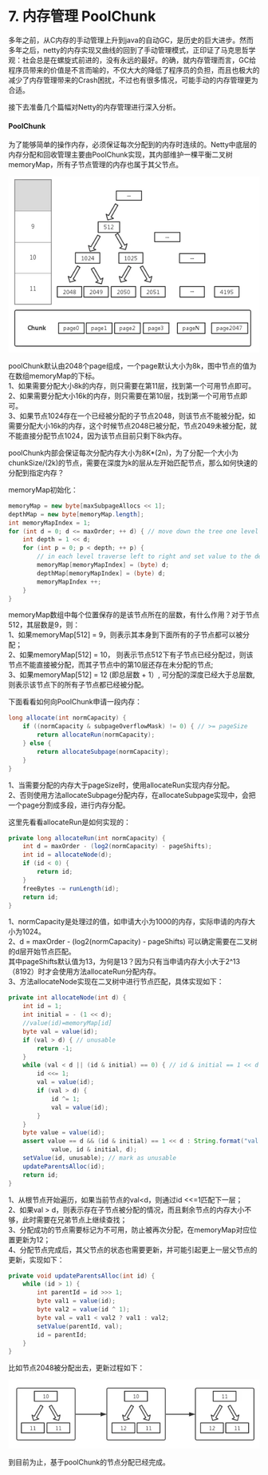 # 7. 内存管理 PoolChunk

多年之前，从C内存的手动管理上升到java的自动GC，是历史的巨大进步。然而多年之后，netty的内存实现又曲线的回到了手动管理模式，正印证了马克思哲学观：社会总是在螺旋式前进的，没有永远的最好。的确，就内存管理而言，GC给程序员带来的价值是不言而喻的，不仅大大的降低了程序员的负担，而且也极大的减少了内存管理带来的Crash困扰，不过也有很多情况，可能手动的内存管理更为合适。

接下去准备几个篇幅对Netty的内存管理进行深入分析。

#### PoolChunk

为了能够简单的操作内存，必须保证每次分配到的内存时连续的。Netty中底层的内存分配和回收管理主要由PoolChunk实现，其内部维护一棵平衡二叉树memoryMap，所有子节点管理的内存也属于其父节点。

![memoryMap](../../../.gitbook/assets/image%20%2878%29.png)

poolChunk默认由2048个page组成，一个page默认大小为8k，图中节点的值为在数组memoryMap的下标。  
 1、如果需要分配大小8k的内存，则只需要在第11层，找到第一个可用节点即可。  
 2、如果需要分配大小16k的内存，则只需要在第10层，找到第一个可用节点即可。  
 3、如果节点1024存在一个已经被分配的子节点2048，则该节点不能被分配，如需要分配大小16k的内存，这个时候节点2048已被分配，节点2049未被分配，就不能直接分配节点1024，因为该节点目前只剩下8k内存。

poolChunk内部会保证每次分配内存大小为8K\*\(2n\)，为了分配一个大小为chunkSize/\(2k\)的节点，需要在深度为k的层从左开始匹配节点，那么如何快速的分配到指定内存？

memoryMap初始化：

```java
memoryMap = new byte[maxSubpageAllocs << 1];
depthMap = new byte[memoryMap.length];
int memoryMapIndex = 1;
for (int d = 0; d <= maxOrder; ++ d) { // move down the tree one level at a time
    int depth = 1 << d;
    for (int p = 0; p < depth; ++ p) {
        // in each level traverse left to right and set value to the depth of subtree
        memoryMap[memoryMapIndex] = (byte) d;
        depthMap[memoryMapIndex] = (byte) d;
        memoryMapIndex ++;
    }
}
```

memoryMap数组中每个位置保存的是该节点所在的层数，有什么作用？对于节点512，其层数是9，则：  
 1、如果memoryMap\[512\] = 9，则表示其本身到下面所有的子节点都可以被分配；  
 2、如果memoryMap\[512\] = 10， 则表示节点512下有子节点已经分配过，则该节点不能直接被分配，而其子节点中的第10层还存在未分配的节点;  
 3、如果memoryMap\[512\] = 12 \(即总层数 + 1）, 可分配的深度已经大于总层数, 则表示该节点下的所有子节点都已经被分配。

下面看看如何向PoolChunk申请一段内存：

```java
long allocate(int normCapacity) {
    if ((normCapacity & subpageOverflowMask) != 0) { // >= pageSize
        return allocateRun(normCapacity);
    } else {
        return allocateSubpage(normCapacity);
    }
}
```

1、当需要分配的内存大于pageSize时，使用allocateRun实现内存分配。  
 2、否则使用方法allocateSubpage分配内存，在allocateSubpage实现中，会把一个page分割成多段，进行内存分配。

这里先看看allocateRun是如何实现的：

```java
private long allocateRun(int normCapacity) {
    int d = maxOrder - (log2(normCapacity) - pageShifts);
    int id = allocateNode(d);
    if (id < 0) {
        return id;
    }
    freeBytes -= runLength(id);
    return id;
}
```

1、normCapacity是处理过的值，如申请大小为1000的内存，实际申请的内存大小为1024。  
 2、d = maxOrder - \(log2\(normCapacity\) - pageShifts\) 可以确定需要在二叉树的d层开始节点匹配。  
 其中pageShifts默认值为13，为何是13？因为只有当申请内存大小大于2^13（8192）时才会使用方法allocateRun分配内存。  
 3、方法allocateNode实现在二叉树中进行节点匹配，具体实现如下：

```java
private int allocateNode(int d) {
    int id = 1;
    int initial = - (1 << d); 
    //value(id)=memoryMap[id] 
    byte val = value(id); 
    if (val > d) { // unusable
        return -1;
    }
    while (val < d || (id & initial) == 0) { // id & initial == 1 << d for all ids at depth d, for < d it is 0
        id <<= 1;
        val = value(id);
        if (val > d) {
            id ^= 1;
            val = value(id);
        }
    }
    byte value = value(id);
    assert value == d && (id & initial) == 1 << d : String.format("val = %d, id & initial = %d, d = %d",
            value, id & initial, d);
    setValue(id, unusable); // mark as unusable
    updateParentsAlloc(id);
    return id;
}
```

1、从根节点开始遍历，如果当前节点的val&lt;d，则通过id &lt;&lt;=1匹配下一层；  
 2、如果val &gt; d，则表示存在子节点被分配的情况，而且剩余节点的内存大小不够，此时需要在兄弟节点上继续查找；  
 3、分配成功的节点需要标记为不可用，防止被再次分配，在memoryMap对应位置更新为12；  
 4、分配节点完成后，其父节点的状态也需要更新，并可能引起更上一层父节点的更新，实现如下：

```java
private void updateParentsAlloc(int id) {
    while (id > 1) {
        int parentId = id >>> 1;
        byte val1 = value(id);
        byte val2 = value(id ^ 1);
        byte val = val1 < val2 ? val1 : val2;
        setValue(parentId, val);
        id = parentId;
    }
}
```

比如节点2048被分配出去，更新过程如下：

![memoryMap&#x8282;&#x70B9;&#x66F4;&#x65B0;](../../../.gitbook/assets/image%20%28166%29.png)

 到目前为止，基于poolChunk的节点分配已经完成。

